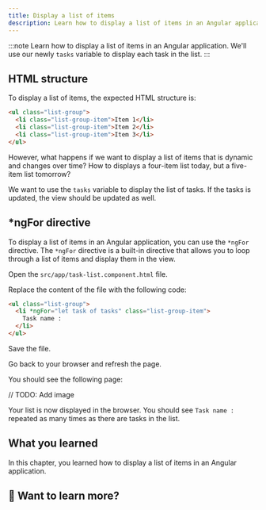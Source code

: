 ```yaml
---
title: Display a list of items
description: Learn how to display a list of items in an Angular application.
---
```


:::note
Learn how to display a list of items in an Angular application.
We'll use our newly `tasks` variable to display each task in the list.
:::

## HTML structure

To display a list of items, the expected HTML structure is:

```html
<ul class="list-group">
  <li class="list-group-item">Item 1</li>
  <li class="list-group-item">Item 2</li>
  <li class="list-group-item">Item 3</li>
</ul>
```

However, what happens if we want to display a list of items that is dynamic and changes over time?
How to displays a four-item list today, but a five-item list tomorrow?

We want to use the `tasks` variable to display the list of tasks.
If the tasks is updated, the view should be updated as well.

## *ngFor directive

To display a list of items in an Angular application, you can use the `*ngFor` directive.
The `*ngFor` directive is a built-in directive that allows you to loop through a list of items and display them in the view.

Open the `src/app/task-list.component.html` file.

Replace the content of the file with the following code:

```html
<ul class="list-group">
  <li *ngFor="let task of tasks" class="list-group-item">
    Task name : 
  </li>
</ul>
```

Save the file.

Go back to your browser and refresh the page.

You should see the following page:

// TODO: Add image

Your list is now displayed in the browser.
You should see `Task name :` repeated as many times as there are tasks in the list.

## What you learned

In this chapter, you learned how to display a list of items in an Angular application.

## 🔎 Want to learn more?
